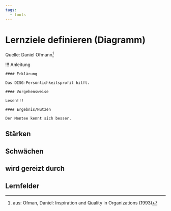 ```yaml
---
tags:
  - tools
---
```


# Lernziele definieren (Diagramm)

Quelle: Daniel Ofmann[^1]

!!! Anleitung

    #### Erklärung

    Das DISG-Persönlichkeitsprofil hilft. 

    #### Vorgehensweise

    Lesen!!!

    #### Ergebnis/Nutzen

    Der Mentee kennt sich besser.

## Stärken

## Schwächen

## wird gereizt durch

## Lernfelder


[^1]: aus: Ofman, Daniel: Inspiration and Quality in Organizations (1993)